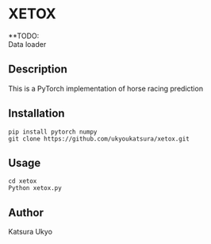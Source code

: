# XETOX

**TODO:  
Data loader

## Description

This is a PyTorch implementation of horse racing prediction

## Installation

```
pip install pytorch numpy
git clone https://github.com/ukyoukatsura/xetox.git
```

## Usage

```
cd xetox
Python xetox.py
```

## Author

Katsura Ukyo